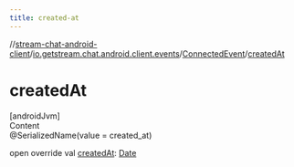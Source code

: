 ```yaml
---
title: created-at
---
```

//[stream-chat-android-client](../../../index.md)/[io.getstream.chat.android.client.events](../index.md)/[ConnectedEvent](index.md)/[createdAt](createdAt.md)



# createdAt  
[androidJvm]  
Content  
@SerializedName(value = created_at)  
  
open override val [createdAt](createdAt.md): [Date](https://developer.android.com/reference/kotlin/java/util/Date.html)  



